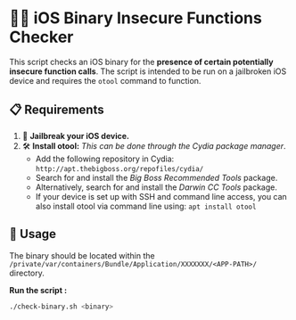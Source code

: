 # 🕵️‍♂️ iOS Binary Insecure Functions Checker

This script checks an iOS binary for the **presence of certain potentially insecure function calls**. The script is intended to be run on a jailbroken iOS device and requires the `otool` command to function.

## 📋 Requirements

1. 📲 **Jailbreak your iOS device.**
2. 🛠️ **Install otool:** *This can be done through the Cydia package manager*. 
   - Add the following repository in Cydia: `http://apt.thebigboss.org/repofiles/cydia/`
   - Search for and install the *Big Boss Recommended Tools* package.
   - Alternatively, search for and install the *Darwin CC Tools* package.
   - If your device is set up with SSH and command line access, you can also install otool via command line using: `apt install otool`

## 🚀 Usage 

The binary should be located within the `/private/var/containers/Bundle/Application/XXXXXXX/<APP-PATH>/` directory.

**Run the script :**

```bash
./check-binary.sh <binary>
```
